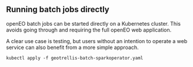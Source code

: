 ## Running batch jobs directly

openEO batch jobs can be started directly on a Kubernetes cluster. 
This avoids going through and requiring the full openEO web application.

A clear use case is testing, but users without an intention to operate a web service can 
also benefit from a more simple approach.

`kubectl apply -f geotrellis-batch-sparkoperator.yaml`